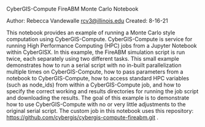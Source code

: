 CyberGIS-Compute FireABM Monte Carlo Notebook

Author: Rebecca Vandewalle rcv3@illinois.edu
Created: 8-16-21

This notebook provides an example of running a Monte Carlo style computation using CyberGIS-Compute. CyberGIS-Compute is service for running High Performance Computing (HPC) jobs from a Jupyter Notebook within CyberGISX. In this example, the FireABM simulation script is run twice, each separately using two different tasks. This small example demonstrates how to run a serial script with no in-built parallelization multiple times on CyberGIS-Compute, how to pass parameters from a notebook to CyberGIS-Compute, how to access standard HPC variables (such as node_ids) from within a CyberGIS-Compute job, and how to specify the correct working and results directories for running the job script and downloading the results. The goal of this example is to demonstrate how to use CyberGIS-Compute with no or very little adjustments to the original serial script. The custom job in this notebook uses this repository: https://github.com/cybergis/cybergis-compute-fireabm.git .

